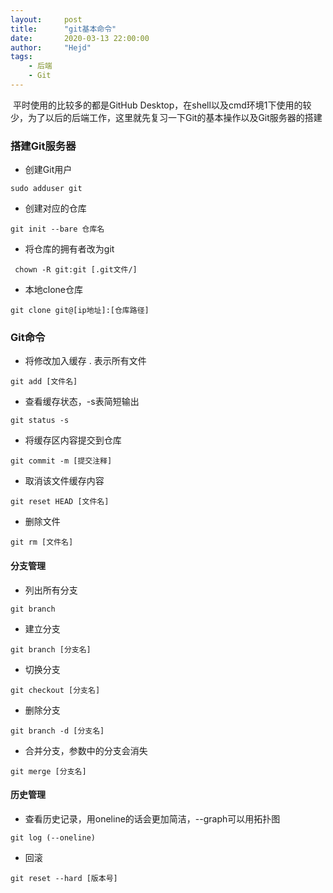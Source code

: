 ```yaml
---
layout:     post
title:      "git基本命令"
date:       2020-03-13 22:00:00
author:     "Hejd"
tags:
    - 后端
    - Git
---
```


​	平时使用的比较多的都是GitHub Desktop，在shell以及cmd环境1下使用的较少，为了以后的后端工作，这里就先复习一下Git的基本操作以及Git服务器的搭建



### 搭建Git服务器

* 创建Git用户

```shell
sudo adduser git
```

* 创建对应的仓库

```shell
git init --bare 仓库名
```

* 将仓库的拥有者改为git

```shell
 chown -R git:git [.git文件/]
```

* 本地clone仓库

```shell
git clone git@[ip地址]:[仓库路径]
```



### Git命令

* 将修改加入缓存 . 表示所有文件

```shell
git add [文件名]
```

* 查看缓存状态，-s表简短输出

```shell
git status -s
```

* 将缓存区内容提交到仓库

```shell
git commit -m [提交注释]
```

* 取消该文件缓存内容

```shell
git reset HEAD [文件名]
```

* 删除文件

```shell
git rm [文件名]
```



#### 分支管理

* 列出所有分支

```shell
git branch
```

* 建立分支

```shell
git branch [分支名]
```

* 切换分支

```shell
git checkout [分支名]
```

* 删除分支

```shell
git branch -d [分支名]
```

* 合并分支，参数中的分支会消失

```shell
git merge [分支名]
```



#### 历史管理

* 查看历史记录，用oneline的话会更加简洁，--graph可以用拓扑图

```shell
git log (--oneline)
```

* 回滚

```shell
git reset --hard [版本号]
```

